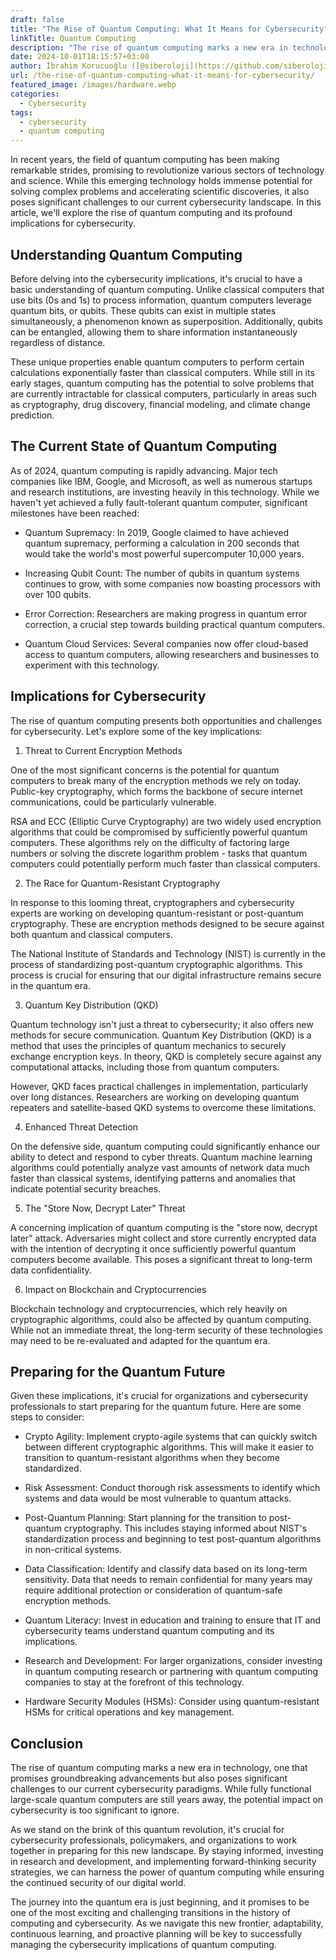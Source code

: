 ```yaml
---
draft: false
title: "The Rise of Quantum Computing: What It Means for Cybersecurity"
linkTitle: Quantum Computing
description: "The rise of quantum computing marks a new era in technology, one that promises groundbreaking advancements but also poses significant challenges to our current cybersecurity paradigms. In this article, we'll explore the rise of quantum computing and its profound implications for cybersecurity."
date: 2024-10-01T18:15:57+03:00
author: İbrahim Korucuoğlu ([@siberoloji](https://github.com/siberoloji))
url: /the-rise-of-quantum-computing-what-it-means-for-cybersecurity/
featured_image: /images/hardware.webp
categories:
  - Cybersecurity
tags:
  - cybersecurity
  - quantum computing
---
```



In recent years, the field of quantum computing has been making remarkable strides, promising to revolutionize various sectors of technology and science. While this emerging technology holds immense potential for solving complex problems and accelerating scientific discoveries, it also poses significant challenges to our current cybersecurity landscape. In this article, we'll explore the rise of quantum computing and its profound implications for cybersecurity.

## Understanding Quantum Computing

Before delving into the cybersecurity implications, it's crucial to have a basic understanding of quantum computing. Unlike classical computers that use bits (0s and 1s) to process information, quantum computers leverage quantum bits, or qubits. These qubits can exist in multiple states simultaneously, a phenomenon known as superposition. Additionally, qubits can be entangled, allowing them to share information instantaneously regardless of distance.

These unique properties enable quantum computers to perform certain calculations exponentially faster than classical computers. While still in its early stages, quantum computing has the potential to solve problems that are currently intractable for classical computers, particularly in areas such as cryptography, drug discovery, financial modeling, and climate change prediction.

## The Current State of Quantum Computing

As of 2024, quantum computing is rapidly advancing. Major tech companies like IBM, Google, and Microsoft, as well as numerous startups and research institutions, are investing heavily in this technology. While we haven't yet achieved a fully fault-tolerant quantum computer, significant milestones have been reached:

* Quantum Supremacy: In 2019, Google claimed to have achieved quantum supremacy, performing a calculation in 200 seconds that would take the world's most powerful supercomputer 10,000 years.

* Increasing Qubit Count: The number of qubits in quantum systems continues to grow, with some companies now boasting processors with over 100 qubits.

* Error Correction: Researchers are making progress in quantum error correction, a crucial step towards building practical quantum computers.

* Quantum Cloud Services: Several companies now offer cloud-based access to quantum computers, allowing researchers and businesses to experiment with this technology.

## Implications for Cybersecurity

The rise of quantum computing presents both opportunities and challenges for cybersecurity. Let's explore some of the key implications:

1. Threat to Current Encryption Methods

One of the most significant concerns is the potential for quantum computers to break many of the encryption methods we rely on today. Public-key cryptography, which forms the backbone of secure internet communications, could be particularly vulnerable.

RSA and ECC (Elliptic Curve Cryptography) are two widely used encryption algorithms that could be compromised by sufficiently powerful quantum computers. These algorithms rely on the difficulty of factoring large numbers or solving the discrete logarithm problem - tasks that quantum computers could potentially perform much faster than classical computers.

2. The Race for Quantum-Resistant Cryptography

In response to this looming threat, cryptographers and cybersecurity experts are working on developing quantum-resistant or post-quantum cryptography. These are encryption methods designed to be secure against both quantum and classical computers.

The National Institute of Standards and Technology (NIST) is currently in the process of standardizing post-quantum cryptographic algorithms. This process is crucial for ensuring that our digital infrastructure remains secure in the quantum era.

3. Quantum Key Distribution (QKD)

Quantum technology isn't just a threat to cybersecurity; it also offers new methods for secure communication. Quantum Key Distribution (QKD) is a method that uses the principles of quantum mechanics to securely exchange encryption keys. In theory, QKD is completely secure against any computational attacks, including those from quantum computers.

However, QKD faces practical challenges in implementation, particularly over long distances. Researchers are working on developing quantum repeaters and satellite-based QKD systems to overcome these limitations.

4. Enhanced Threat Detection

On the defensive side, quantum computing could significantly enhance our ability to detect and respond to cyber threats. Quantum machine learning algorithms could potentially analyze vast amounts of network data much faster than classical systems, identifying patterns and anomalies that indicate potential security breaches.

5. The "Store Now, Decrypt Later" Threat

A concerning implication of quantum computing is the "store now, decrypt later" attack. Adversaries might collect and store currently encrypted data with the intention of decrypting it once sufficiently powerful quantum computers become available. This poses a significant threat to long-term data confidentiality.

6. Impact on Blockchain and Cryptocurrencies

Blockchain technology and cryptocurrencies, which rely heavily on cryptographic algorithms, could also be affected by quantum computing. While not an immediate threat, the long-term security of these technologies may need to be re-evaluated and adapted for the quantum era.

## Preparing for the Quantum Future

Given these implications, it's crucial for organizations and cybersecurity professionals to start preparing for the quantum future. Here are some steps to consider:

* Crypto Agility: Implement crypto-agile systems that can quickly switch between different cryptographic algorithms. This will make it easier to transition to quantum-resistant algorithms when they become standardized.

* Risk Assessment: Conduct thorough risk assessments to identify which systems and data would be most vulnerable to quantum attacks.

* Post-Quantum Planning: Start planning for the transition to post-quantum cryptography. This includes staying informed about NIST's standardization process and beginning to test post-quantum algorithms in non-critical systems.

* Data Classification: Identify and classify data based on its long-term sensitivity. Data that needs to remain confidential for many years may require additional protection or consideration of quantum-safe encryption methods.

* Quantum Literacy: Invest in education and training to ensure that IT and cybersecurity teams understand quantum computing and its implications.

* Research and Development: For larger organizations, consider investing in quantum computing research or partnering with quantum computing companies to stay at the forefront of this technology.

* Hardware Security Modules (HSMs): Consider using quantum-resistant HSMs for critical operations and key management.

## Conclusion

The rise of quantum computing marks a new era in technology, one that promises groundbreaking advancements but also poses significant challenges to our current cybersecurity paradigms. While fully functional large-scale quantum computers are still years away, the potential impact on cybersecurity is too significant to ignore.

As we stand on the brink of this quantum revolution, it's crucial for cybersecurity professionals, policymakers, and organizations to work together in preparing for this new landscape. By staying informed, investing in research and development, and implementing forward-thinking security strategies, we can harness the power of quantum computing while ensuring the continued security of our digital world.

The journey into the quantum era is just beginning, and it promises to be one of the most exciting and challenging transitions in the history of computing and cybersecurity. As we navigate this new frontier, adaptability, continuous learning, and proactive planning will be key to successfully managing the cybersecurity implications of quantum computing.
